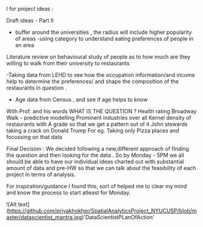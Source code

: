 I for project ideas : 

Draft ideas - Part II 
- buffer around the universities , the radius will include higher popularity of areas
-using category to understand eating preferences of people in an area 

Literature review on behavioural study of people as to how much are they willing to walk from their university to restaurants 

-Taking data from LEHD to see how the occupation information/and income help to determine the preferences/ and shape the composition of the restaurants in question .
- Age data from Census , and see if age helps to know 

With Prof: and his words 
WHAT IS THE QUESTION ?
Health rating 
Broadway Walk - predictive modelling
Prominent industries over all 
Kernel density of restaurants with A grade so that we get a pattern out of it 
John stewards taking a crack on Donald Trump 
For eg. Taking only Pizza places and focussing on that data  

Final Decision :
We decided following a new,different approach of finding the question and then looking for the data . 
So  by Monday - 5PM we all should be able to have our individual ideas charted out with substantial amount of data and pre-HW so that we can talk about the feasibility of each project in terms of analysis.

For inspiration/guidance I found this, sort of helped me to clear my mind and
know the process to start atleast for Monday.

![Alt text] (https://github.com/priyakhokher/SpatialAnalyticsProject_NYUCUSP/blob/master/datascientist_mantra.jpg)'DataScientistPLanOfAction'
